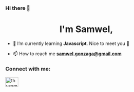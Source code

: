 ### Hi there 👋

<!--
**samwelpixel/samwelpixel** is a ✨ _special_ ✨ repository because its `README.md` (this file) appears on your GitHub profile.

Here are some ideas to get you started:

- 🔭 I’m currently working on ...
- 🌱 I’m currently learning ...
- 👯 I’m looking to collaborate on ...
- 🤔 I’m looking for help with ...
- 💬 Ask me about ...
- 📫 How to reach me: ...
- 😄 Pronouns: ...
- ⚡ Fun fact: ...
-->
<h1 align="center">I'm Samwel,</h1>


- 🌱 I’m currently learning **Javascript**. Nice to meet you 🤝 

- 📫 How to reach me **samwel.gonzaga@gmail.com**

<h3 align="left">Connect with me:</h3>
<p align="left">
<a href="https://twitter.com/thysamwel" target="blank"><img align="center" src="https://raw.githubusercontent.com/rahuldkjain/github-profile-readme-generator/master/src/images/icons/Social/twitter.svg" alt="thysamwel" height="30" width="40" /></a>
</p>
